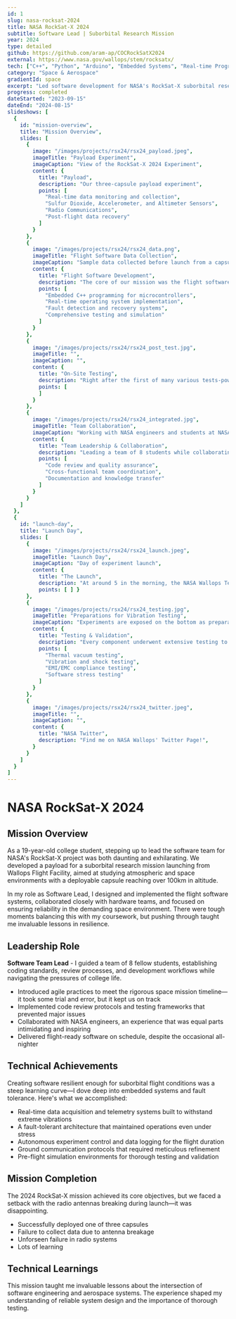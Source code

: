 ```yaml
---
id: 1
slug: nasa-rocksat-2024
title: NASA RockSat-X 2024
subtitle: Software Lead | Suborbital Research Mission
year: 2024
type: detailed
github: https://github.com/aram-ap/COCRockSatX2024
external: https://www.nasa.gov/wallops/stem/rocksatx/
tech: ["C++", "Python", "Arduino", "Embedded Systems", "Real-time Programming", "Sensor Integration", "Data Logging", "Flight Software", "Mission Planning", "Testing & Validation"]
category: "Space & Aerospace"
gradientId: space
excerpt: "Led software development for NASA's RockSat-X suborbital research mission, designing flight software systems and coordinating with hardware teams to ensure mission success."
progress: completed
dateStarted: "2023-09-15"
dateEnd: "2024-08-15"
slideshows: [
  {
    id: "mission-overview",
    title: "Mission Overview",
    slides: [
      {
        image: "/images/projects/rsx24/rsx24_payload.jpeg",
        imageTitle: "Payload Experiment",
        imageCaption: "View of the RockSat-X 2024 Experiment",
        content: {
          title: "Payload",
          description: "Our three-capsule payload experiment",
          points: [
            "Real-time data monitoring and collection",
            "Sulfur Dioxide, Accelerometer, and Altimeter Sensors",
            "Radio Communications",
            "Post-flight data recovery"
          ]
        }
      },
      {
        image: "/images/projects/rsx24/rsx24_data.png",
        imageTitle: "Flight Software Data Collection",
        imageCaption: "Sample data collected before launch from a capsule",
        content: {
          title: "Flight Software Development",
          description: "The core of our mission was the flight software that controlled all onboard systems. We developed fault-tolerant systems that could operate reliably in the harsh space environment.",
          points: [
            "Embedded C++ programming for microcontrollers",
            "Real-time operating system implementation",
            "Fault detection and recovery systems",
            "Comprehensive testing and simulation"
          ]
        }
      },
      {
        image: "/images/projects/rsx24/rsx24_post_test.jpg",
        imageTitle: "",
        imageCaption: "",
        content: {
          title: "On-Site Testing",
          description: "Right after the first of many various tests-power system testing. High tensions all around, but we passed!",
          points: [
          ]
        }
      },
      {
        image: "/images/projects/rsx24/rsx24_integrated.jpg",
        imageTitle: "Team Collaboration",
        imageCaption: "Working with NASA engineers and students at NASA Wallops Flight Facility",
        content: {
          title: "Team Leadership & Collaboration",
          description: "Leading a team of 8 students while collaborating with NASA engineers taught me invaluable lessons in project management and technical communication (Not all seen in image).",
          points: [
            "Code review and quality assurance",
            "Cross-functional team coordination",
            "Documentation and knowledge transfer"
          ]
        }
      }
    ]
  },
  {
    id: "launch-day",
    title: "Launch Day",
    slides: [
      {
        image: "/images/projects/rsx24/rsx24_launch.jpeg",
        imageTitle: "Launch Day",
        imageCaption: "Day of experiment launch",
        content: {
          title: "The Launch",
          description: "At around 5 in the morning, the NASA Wallops Terrier-Improved Malemute sounding rocket launched, achieving over 150 km of altitude.",
          points: [ ] }
      },
      {
        image: "/images/projects/rsx24/rsx24_testing.jpg",
        imageTitle: "Preparations for Vibration Testing",
        imageCaption: "Experiments are exposed on the bottom as preparations are made for vibration testing",
        content: {
          title: "Testing & Validation",
          description: "Every component underwent extensive testing to ensure reliability in the harsh space environment.",
          points: [
            "Thermal vacuum testing",
            "Vibration and shock testing",
            "EMI/EMC compliance testing",
            "Software stress testing"
          ]
        }
      },
      {
        image: "/images/projects/rsx24/rsx24_twitter.jpeg",
        imageTitle: "",
        imageCaption: "",
        content: {
          title: "NASA Twitter",
          description: "Find me on NASA Wallops' Twitter Page!",
        }
      }
    ]
  }
]
---
```

# NASA RockSat-X 2024

## Mission Overview

As a 19-year-old college student, stepping up to lead the software team for NASA's RockSat-X project was both daunting and exhilarating. We developed a payload for a suborbital research mission launching from Wallops Flight Facility, aimed at studying atmospheric and space environments with a deployable capsule reaching over 100km in altitude.

In my role as Software Lead, I designed and implemented the flight software systems, collaborated closely with hardware teams, and focused on ensuring reliability in the demanding space environment. There were tough moments balancing this with my coursework, but pushing through taught me invaluable lessons in resilience.

<!-- slideshow:mission-overview:buttons -->

## Leadership Role

**Software Team Lead** - I guided a team of 8 fellow students, establishing coding standards, review processes, and development workflows while navigating the pressures of college life.

- Introduced agile practices to meet the rigorous space mission timeline—it took some trial and error, but it kept us on track
- Implemented code review protocols and testing frameworks that prevented major issues
- Collaborated with NASA engineers, an experience that was equal parts intimidating and inspiring
- Delivered flight-ready software on schedule, despite the occasional all-nighter

## Technical Achievements

Creating software resilient enough for suborbital flight conditions was a steep learning curve—I dove deep into embedded systems and fault tolerance. Here's what we accomplished:

- Real-time data acquisition and telemetry systems built to withstand extreme vibrations
- A fault-tolerant architecture that maintained operations even under stress
- Autonomous experiment control and data logging for the flight duration
- Ground communication protocols that required meticulous refinement
- Pre-flight simulation environments for thorough testing and validation

## Mission Completion

The 2024 RockSat-X mission achieved its core objectives, but we faced a setback with the radio antennas breaking during launch—it was disappointing.

- Successfully deployed one of three capsules
- Failure to collect data due to antenna breakage
- Unforseen failure in radio systems
- Lots of learning

<!-- slideshow:launch-day:buttons -->

## Technical Learnings

This mission taught me invaluable lessons about the intersection of software engineering and aerospace systems. The experience shaped my understanding of reliable system design and the importance of thorough testing.
